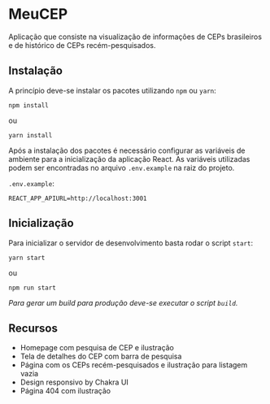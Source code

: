 # MeuCEP

Aplicação que consiste na visualização de informações de CEPs brasileiros e de histórico de CEPs recém-pesquisados.

## Instalação

A princípio deve-se instalar os pacotes utilizando `npm` ou `yarn`:

```
npm install
```

ou

```
yarn install
```

Após a instalação dos pacotes é necessário configurar as variáveis de ambiente para a inicialização da aplicação React.
As variáveis utilizadas podem ser encontradas no arquivo `.env.example` na raiz do projeto.

`.env.example`:

```
REACT_APP_APIURL=http://localhost:3001
```

## Inicialização

Para inicializar o servidor de desenvolvimento basta rodar o script `start`:

```
yarn start
```

ou

```
npm run start
```

_Para gerar um build para produção deve-se executar o script `build`._

## Recursos

- Homepage com pesquisa de CEP e ilustração
- Tela de detalhes do CEP com barra de pesquisa
- Página com os CEPs recém-pesquisados e ilustração para listagem vazia
- Design responsivo by Chakra UI
- Página 404 com ilustração
